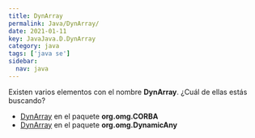 ```yaml
---
title: DynArray
permalink: Java/DynArray/
date: 2021-01-11
key: JavaJava.D.DynArray
category: java
tags: ['java se']
sidebar: 
  nav: java
---
```


Existen varios elementos con el nombre **DynArray**. ¿Cuál de ellas estás buscando?
<ul>
<li><a href="/Java/DynArray-org-omg-CORBA/">DynArray</a> en el paquete <strong>org.omg.CORBA</strong></li>
<li><a href="/Java/DynArray-org-omg-DynamicAny/">DynArray</a> en el paquete <strong>org.omg.DynamicAny</strong></li>
<ul>
